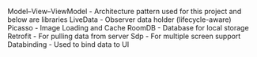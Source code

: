 Model–View–ViewModel - Architecture pattern used for this project and below are libraries
LiveData - Observer data holder (lifecycle-aware)
Picasso - Image Loading and Cache
RoomDB - Database for local storage
Retrofit - For pulling data from server
Sdp - For multiple screen support 
Databinding - Used to bind data to UI
